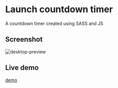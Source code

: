 # Launch countdown timer
A countdown timer created using SASS and JS

## Screenshot

![desktop-preview](https://user-images.githubusercontent.com/72983747/129008389-643a0aa0-a1e1-4927-a9c4-81d601f6f87e.jpg)

## Live demo

[demo](https://launch-countdown-timer-anarseferov.vercel.app/)
